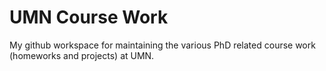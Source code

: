 # UMN Course Work

My github workspace for maintaining the various PhD related course work (homeworks and projects) at UMN.
